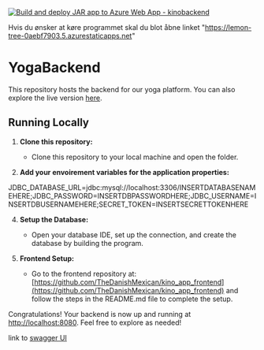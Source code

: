 [![Build and deploy JAR app to Azure Web App - kinobackend](https://github.com/TheDanishMexican/kino_app_backend/actions/workflows/main_kinobackend.yml/badge.svg)](https://github.com/TheDanishMexican/kino_app_backend/actions/workflows/main_kinobackend.yml)

Hvis du ønsker at køre programmet skal du blot åbne linket "https://lemon-tree-0aebf7903.5.azurestaticapps.net" 

# YogaBackend

This repository hosts the backend for our yoga platform. You can also explore the live version [here](https://kinobackend.azurewebsites.net).

## Running Locally

1. **Clone this repository:**

    - Clone this repository to your local machine and open the folder.

2. **Add your envoirement variables for the application properties:**

JDBC_DATABASE_URL=jdbc:mysql://localhost:3306/INSERTDATABASENAMEHERE;JDBC_PASSWORD=INSERTDBPASSWORDHERE;JDBC_USERNAME=INSERTDBUSERNAMEHERE;SECRET_TOKEN=INSERTSECRETTOKENHERE

4. **Setup the Database:**

    - Open your database IDE, set up the connection, and create the database by building the program.


6. **Frontend Setup:**
    - Go to the frontend repository at: [https://github.com/TheDanishMexican/kino_app_frontend](https://github.com/TheDanishMexican/kino_app_frontend) and follow the steps in the README.md file to complete the setup.

Congratulations! Your backend is now up and running at [http://localhost:8080](http://localhost:8080). Feel free to explore as needed!

link to [swagger UI](http://localhost:8080/swagger-ui/index.html#/)

